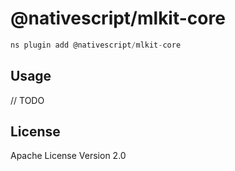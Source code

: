 # @nativescript/mlkit-core

```javascript
ns plugin add @nativescript/mlkit-core
```

## Usage

// TODO

## License

Apache License Version 2.0
